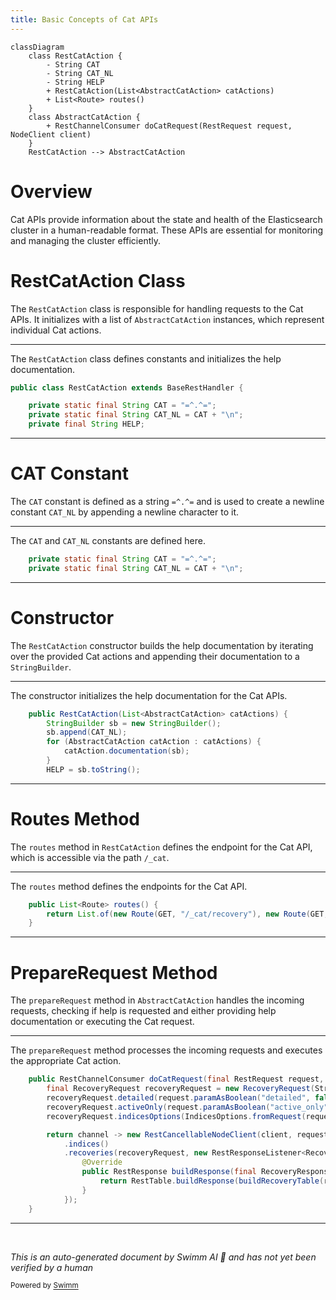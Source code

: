 ```yaml
---
title: Basic Concepts of Cat APIs
---
```

```mermaid
classDiagram
    class RestCatAction {
        - String CAT
        - String CAT_NL
        - String HELP
        + RestCatAction(List<AbstractCatAction> catActions)
        + List<Route> routes()
    }
    class AbstractCatAction {
        + RestChannelConsumer doCatRequest(RestRequest request, NodeClient client)
    }
    RestCatAction --> AbstractCatAction
```

# Overview

Cat APIs provide information about the state and health of the Elasticsearch cluster in a human-readable format. These APIs are essential for monitoring and managing the cluster efficiently.

# RestCatAction Class

The `RestCatAction` class is responsible for handling requests to the Cat APIs. It initializes with a list of `AbstractCatAction` instances, which represent individual Cat actions.

<SwmSnippet path="/server/src/main/java/org/elasticsearch/rest/action/cat/RestCatAction.java" line="25">

---

The `RestCatAction` class defines constants and initializes the help documentation.

```java
public class RestCatAction extends BaseRestHandler {

    private static final String CAT = "=^.^=";
    private static final String CAT_NL = CAT + "\n";
    private final String HELP;
```

---

</SwmSnippet>

# CAT Constant

The `CAT` constant is defined as a string `=^.^=` and is used to create a newline constant `CAT_NL` by appending a newline character to it.

<SwmSnippet path="/server/src/main/java/org/elasticsearch/rest/action/cat/RestCatAction.java" line="27">

---

The `CAT` and `CAT_NL` constants are defined here.

```java
    private static final String CAT = "=^.^=";
    private static final String CAT_NL = CAT + "\n";
```

---

</SwmSnippet>

# Constructor

The `RestCatAction` constructor builds the help documentation by iterating over the provided Cat actions and appending their documentation to a `StringBuilder`.

<SwmSnippet path="/server/src/main/java/org/elasticsearch/rest/action/cat/RestCatAction.java" line="31">

---

The constructor initializes the help documentation for the Cat APIs.

```java
    public RestCatAction(List<AbstractCatAction> catActions) {
        StringBuilder sb = new StringBuilder();
        sb.append(CAT_NL);
        for (AbstractCatAction catAction : catActions) {
            catAction.documentation(sb);
        }
        HELP = sb.toString();
```

---

</SwmSnippet>

# Routes Method

The `routes` method in `RestCatAction` defines the endpoint for the Cat API, which is accessible via the path `/_cat`.

<SwmSnippet path="/server/src/main/java/org/elasticsearch/rest/action/cat/RestCatRecoveryAction.java" line="47">

---

The `routes` method defines the endpoints for the Cat API.

```java
    public List<Route> routes() {
        return List.of(new Route(GET, "/_cat/recovery"), new Route(GET, "/_cat/recovery/{index}"));
    }
```

---

</SwmSnippet>

# PrepareRequest Method

The `prepareRequest` method in `AbstractCatAction` handles the incoming requests, checking if help is requested and either providing help documentation or executing the Cat request.

<SwmSnippet path="/server/src/main/java/org/elasticsearch/rest/action/cat/RestCatRecoveryAction.java" line="63">

---

The `prepareRequest` method processes the incoming requests and executes the appropriate Cat action.

```java
    public RestChannelConsumer doCatRequest(final RestRequest request, final NodeClient client) {
        final RecoveryRequest recoveryRequest = new RecoveryRequest(Strings.splitStringByCommaToArray(request.param("index")));
        recoveryRequest.detailed(request.paramAsBoolean("detailed", false));
        recoveryRequest.activeOnly(request.paramAsBoolean("active_only", false));
        recoveryRequest.indicesOptions(IndicesOptions.fromRequest(request, recoveryRequest.indicesOptions()));

        return channel -> new RestCancellableNodeClient(client, request.getHttpChannel()).admin()
            .indices()
            .recoveries(recoveryRequest, new RestResponseListener<RecoveryResponse>(channel) {
                @Override
                public RestResponse buildResponse(final RecoveryResponse response) throws Exception {
                    return RestTable.buildResponse(buildRecoveryTable(request, response), channel);
                }
            });
    }
```

---

</SwmSnippet>

&nbsp;

*This is an auto-generated document by Swimm AI 🌊 and has not yet been verified by a human*

<SwmMeta version="3.0.0" repo-id="Z2l0aHViJTNBJTNBZWxhc3RpY3NlYXJjaCUzQSUzQVN3aW1tLURlbW8=" repo-name="elasticsearch" doc-type="overview"><sup>Powered by [Swimm](https://app.swimm.io/)</sup></SwmMeta>
